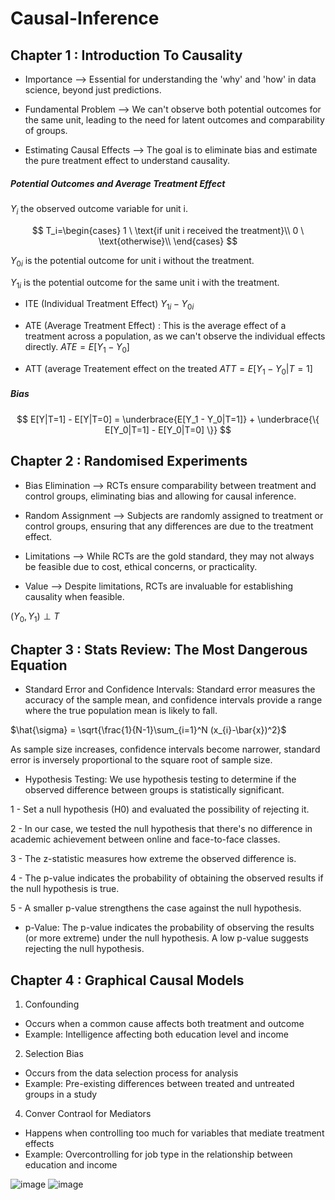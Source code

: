 # Causal-Inference

## Chapter 1 : Introduction To Causality

- Importance --> Essential for understanding the 'why' and 'how' in data science, beyond just predictions.

- Fundamental Problem --> We can't observe both potential outcomes for the same unit, leading to the need for latent outcomes and comparability of groups. 

- Estimating Causal Effects --> The goal is to eliminate bias and estimate the pure treatment effect to understand causality. 
  
##### Potential Outcomes and Average Treatment Effect

$Y_{i}$  the observed outcome variable for unit i.

$$ T_i=\begin{cases}
1 \ \text{if unit i received the treatment}\\
0 \ \text{otherwise}\\
\end{cases} $$

$Y_{0i}$  is the potential outcome for unit i without the treatment.

$Y_{1i}$  is the potential outcome for the same unit i with the treatment.

- ITE (Individual Treatment Effect)
 $Y_{1i} - Y_{0i}$

- ATE (Average Treatment Effect) : This is the average effect of a treatment across a population, as we can't observe the individual effects directly.  $ATE = E[Y_1 - Y_0]$

- ATT (average Treatement effect on the treated
$ATT = E[Y_1 - Y_0 | T=1]$

##### Bias

$$ E[Y|T=1] - E[Y|T=0] = \underbrace{E[Y_1 - Y_0|T=1]} + \underbrace{\{ E[Y_0|T=1] - E[Y_0|T=0] \}} $$

## Chapter 2 : Randomised Experiments

- Bias Elimination --> RCTs ensure comparability between treatment and control groups, eliminating bias and allowing for causal inference.

- Random Assignment --> Subjects are randomly assigned to treatment or control groups, ensuring that any differences are due to the treatment effect. 

- Limitations --> While RCTs are the gold standard, they may not always be feasible due to cost, ethical concerns, or practicality.

- Value --> Despite limitations, RCTs are invaluable for establishing causality when feasible.

$(Y_0, Y_1) \perp T$

## Chapter 3 : Stats Review: The Most Dangerous Equation

- Standard Error and Confidence Intervals: Standard error measures the accuracy of the sample mean, and confidence intervals provide a range where the true population mean is likely to fall.

$\hat{\sigma} = \sqrt{\frac{1}{N-1}\sum_{i=1}^N (x_{i}-\bar{x})^2}$

 As sample size increases, confidence intervals become narrower, standard error is inversely proportional to the square root of sample size.

- Hypothesis Testing: We use hypothesis testing to determine if the observed difference between groups is statistically significant.

1 -  Set a null hypothesis (H0) and evaluated the possibility of rejecting it.

2 -  In our case, we tested the null hypothesis that there's no difference in academic achievement between online and face-to-face classes.

3 -  The z-statistic measures how extreme the observed difference is.

4 -  The p-value indicates the probability of obtaining the observed results if the null hypothesis is true.

5 -  A smaller p-value strengthens the case against the null hypothesis.

- p-Value: The p-value indicates the probability of observing the results (or more extreme) under the null hypothesis. A low p-value suggests rejecting the null hypothesis. 

## Chapter 4 : Graphical Causal Models

1. Confounding
- Occurs when a common cause affects both treatment and outcome
- Example: Intelligence affecting both education level and income

2. Selection Bias
- Occurs from the data selection process for analysis
- Example: Pre-existing differences between treated and untreated groups in a study

4. Conver Contraol for Mediators
- Happens when controlling too much for variables that mediate treatment effects
- Example: Overcontrolling for job type in the relationship between education and income



![image](https://github.com/inhoi/Causal-Inference/assets/76868046/b1d4babc-c9e8-4fa9-87a7-166f388d0543)
![image](https://github.com/inhoi/Causal-Inference/assets/76868046/696c9b2c-8a2b-47fa-9547-619e89e4779f)


